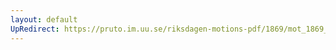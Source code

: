```yaml
---
layout: default
UpRedirect: https://pruto.im.uu.se/riksdagen-motions-pdf/1869/mot_1869__ak__63/mot_1869__ak__63-001.pdf
---
```

